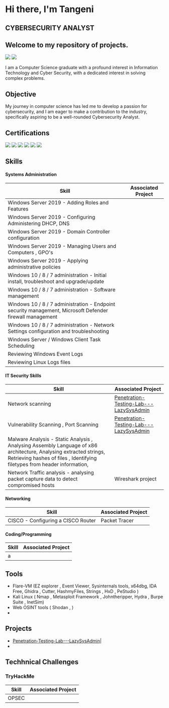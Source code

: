 # Hi there, I'm Tangeni
## CYBERSECURITY ANALYST
## Welcome to my repository of projects.
<a href="https://www.linkedin.com/in/ntshikukutu94/"><img src="https://img.shields.io/badge/-LinkedIn-0072b1?&style=for-the-badge&logo=linkedin&logoColor=white" /></a>
<img src="https://img.shields.io/badge/-ISC2 Member ID:1582703-0072b1?&style=for-the-badge&logo=isc2&logoColor=white" />

I am a Computer Science graduate with a profound interest in Information Technology and Cyber Security, with a  dedicated interest in solving complex problems. 


## Objective
My journey in computer science has led me to develop a passion for cybersecurity, and I am eager to make a contribution to the industry, specifically aspiring to be a  well-rounded Cybersecurity Analyst.

## Certifications
<div>
 <a href="https://learn.microsoft.com/api/credentials/share/en-us/NTShikukutu/603FD68D0BEF7393?sharingId=91FD2863FA8F4FB3"><img src="https://img.shields.io/badge/-Microsoft 365 Fundamentals-0052CC?style=for-the-badge&logo=Microsoft&logoColor=white" /></a>
<a href="https://www.credly.com/badges/248d021a-cec4-43b7-a112-57d7dacf1195/public_url"><img src="https://img.shields.io/badge/-Certified in Cybersecurity-0052CC?style=for-the-badge&logo=ISC2&logoColor=white" /></a>
<a href="https://www.credly.com/badges/3bf8b866-0e0c-4032-93b2-7c193ba06bd8/public_url"><img src="https://img.shields.io/badge/-Network%2B-007ACC?&style=for-the-badge&logo=CompTIA&logoColor=red" /></a>
<a href="https://www.credly.com/badges/03e247fa-13dd-4d96-bcec-9f396cd240a5/public_url"><img src="https://img.shields.io/badge/-A%2B-007ACC?&style=for-the-badge&logo=CompTIA&logoColor=red" /></a>
<a href="https://www.credly.com/badges/b097cae8-8942-44c8-a486-1de5ee75cd3f/public_url"><img src="https://img.shields.io/badge/-Fortinet Certified Associate Cybersecurity-4D4D4D?&style=for-the-badge&logo=Fortinet&logoColor=red" /></a>
<a href="https://www.credly.com/badges/496cab38-a14a-4562-9572-66306c645ed3/public_url"><img src="https://img.shields.io/badge/-Fortinet Certified Fundamentals Cybersecurity-4D4D4D?&style=for-the-badge&logo=Fortinet&logoColor=red" /></a>
</div>

## Skills

#### Systems Administration
| Skill                                         | Associated Project         |
|-----------------------------------------------|----------------------------|
| Windows Server 2019 - Adding Roles and Features          |  |
| Windows Server 2019 - Configuring Administering DHCP, DNS       |   |
| Windows Server 2019 - Domain Controller configuration | |
| Windows Server 2019 - Managing Users and Computers , GPO's    | |
| Windows Server 2019 - Applying administrative policies      | |
| Windows 10 / 8 / 7 administration - Initial install, troubleshoot and upgrade/update | |
| Windows 10 / 8 / 7 administration - Software management | |
| Windows 10 / 8 / 7 administration - Endpoint security management, Microsoft Defender firewall management| |
| Windows 10 / 8 / 7 administration - Network Settings configuration and troubleshooting | |
| Windows Server / Windows Client Task Scheduling | |
| Reviewing Windows Event Logs| |
| Reviewing Linux Logs files| |



#### IT Security Skills
| Skill                                         | Associated Project         |
|-----------------------------------------------|----------------------------|
| Network scanning          | <a href="https://github.com/Tangeni-S/Penetration-Testing-Lab---LazySysAdmin.git">Penetration-Testing-Lab---LazySysAdmin</a>|
| Vulnerability Scanning , Port Scanning         | <a href="https://github.com/Tangeni-S/Penetration-Testing-Lab---LazySysAdmin.git">Penetration-Testing-Lab---LazySysAdmin</a>|
| Malware Analysis - Static Analysis , Analysing Assembly Language of x86 architecture,  Analysing extracted strings, Retrieving hashes of files , Identifying filetypes from header information,   |   |
| Network Traffic analysis - analysing packet capture data to detect compromised hosts |  Wireshark project |

#### Networking
| Skill                                         | Associated Project         |
|-----------------------------------------------|----------------------------|
| CISCO - Configuring a CISCO Router | Packet Tracer |


#### Coding/Programming
| Skill                                         | Associated Project         |
|-----------------------------------------------|----------------------------|
|        a   | |



## Tools
- Flare-VM (EZ explorer , Event Viewer,  Sysinternals tools, x64dbg, IDA Free, Ghidra , Cutter, HashmyFiles, Strings , HxD , PeStudio )
- Kali Linux ( Nmap , Metasploit Framework , Johntheripper, Hydra , Burpe Suite , InetSim)
- Web OSINT tools ( Shodan , )
- 

## Projects
- <a href="https://github.com/Tangeni-S/Penetration-Testing-Lab---LazySysAdmin.git">Penetration-Testing-Lab---LazySysAdmin</a>|
-

## Techhnical Challenges
### TryHackMe
| Skill                                         | Associated Project         |
|-----------------------------------------------|----------------------------|
| OPSEC   | |

